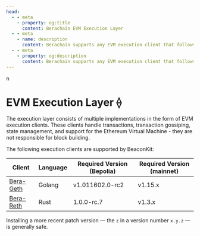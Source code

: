 ```yaml
---
head:
  - - meta
    - property: og:title
      content: Berachain EVM Execution Layer
  - - meta
    - name: description
      content: Berachain supports any EVM execution client that follows the Engine API
  - - meta
    - property: og:description
      content: Berachain supports any EVM execution client that follows the Engine API
---
```


n

# EVM Execution Layer ⟠

The execution layer consists of multiple implementations in the form of EVM execution clients. These clients handle transactions, transaction gossiping, state management, and support for the Ethereum Virtual Machine - they are not responsible for block building.

The following execution clients are supported by BeaconKit:

| Client                                              | Language | Required Version (Bepolia) | Required Version (mainnet) |
| --------------------------------------------------- | -------- | -------------------------- | -------------------------- |
| [Bera-Geth](https://github.com/berachain/bera-geth) | Golang   | v1.011602.0-rc2            | v1.15.x                    |
| [Bera-Reth](https://github.com/berachain/bera-reth) | Rust     | 1.0.0-rc.7                 | v1.3.x                     |

Installing a more recent patch version — the `z` in a version number `x.y.z` — is generally safe.
